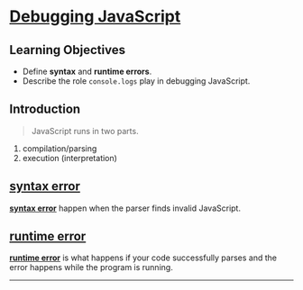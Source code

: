 # [Debugging JavaScript](https://login.codingdojo.com/m/754/16713/124465)

## Learning Objectives

- Define __syntax__ and __runtime errors__.
- Describe the role `console.logs` play in debugging JavaScript.

## Introduction

>JavaScript runs in two parts.

1. compilation/parsing
1. execution (interpretation)

## [syntax error]

__[syntax error]__  happen when the parser finds invalid JavaScript.


## [runtime error]

__[runtime error]__  is what happens if your code successfully parses and the error happens while the program is running.

---

[syntax error]: https://developer.mozilla.org/en-US/docs/Glossary/Syntax_error
[syntax error]: https://developer.mozilla.org/en-US/docs/Glossary/Runtime_error
[runtime error]: https://en.wikipedia.org/wiki/Execution_(computing)#Runtime
[errors]: https://developer.mozilla.org/en-US/docs/Web/JavaScript/Reference/Errors
